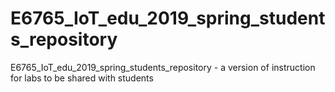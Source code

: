 # E6765_IoT_edu_2019_spring_students_repository
E6765_IoT_edu_2019_spring_students_repository  -   a version of instruction for labs to be shared with students

